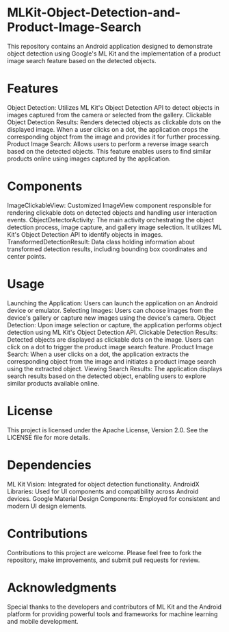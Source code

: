 # MLKit-Object-Detection-and-Product-Image-Search
  This repository contains an Android application designed to demonstrate object detection using Google's ML Kit and the implementation of a product image search feature based on the detected objects.

# Features
  Object Detection: Utilizes ML Kit's Object Detection API to detect objects in images captured from the camera or selected from the gallery.
  Clickable Object Detection Results: Renders detected objects as clickable dots on the displayed image. When a user clicks on a dot, the application crops the corresponding object from the image and provides it for further   processing.
  Product Image Search: Allows users to perform a reverse image search based on the detected objects. This feature enables users to find similar products online using images captured by the application.

# Components
  ImageClickableView: Customized ImageView component responsible for rendering clickable dots on detected objects and handling user interaction events.
  ObjectDetectorActivity: The main activity orchestrating the object detection process, image capture, and gallery image selection. It utilizes ML Kit's Object Detection API to identify objects in images.
  TransformedDetectionResult: Data class holding information about transformed detection results, including bounding box coordinates and center points.

# Usage
  Launching the Application: Users can launch the application on an Android device or emulator.
  Selecting Images: Users can choose images from the device's gallery or capture new images using the device's camera.
  Object Detection: Upon image selection or capture, the application performs object detection using ML Kit's Object Detection API.
  Clickable Detection Results: Detected objects are displayed as clickable dots on the image. Users can click on a dot to trigger the product image search feature.
  Product Image Search: When a user clicks on a dot, the application extracts the corresponding object from the image and initiates a product image search using the extracted object.
  Viewing Search Results: The application displays search results based on the detected object, enabling users to explore similar products available online.

# License
  This project is licensed under the Apache License, Version 2.0. See the LICENSE file for more details.
  
# Dependencies
  ML Kit Vision: Integrated for object detection functionality.
  AndroidX Libraries: Used for UI components and compatibility across Android devices.
  Google Material Design Components: Employed for consistent and modern UI design elements.

# Contributions
  Contributions to this project are welcome. Please feel free to fork the repository, make improvements, and submit pull requests for review.

# Acknowledgments
  Special thanks to the developers and contributors of ML Kit and the Android platform for providing powerful tools and frameworks for machine learning and mobile development.
